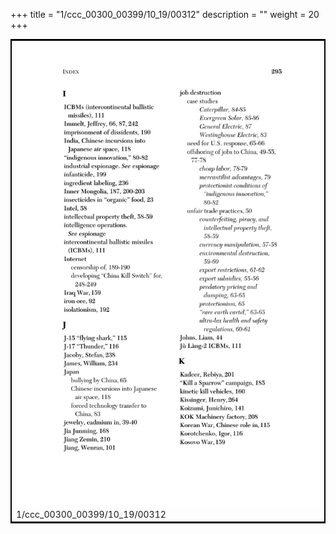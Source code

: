 +++
title = "1/ccc_00300_00399/10_19/00312"
description = ""
weight = 20
+++

<table style="border:2px solid black;max-width:800px;max-height:800px;" 
><tr><td>
<img class="center-fit-jpg"
src="/jpg_/out_jpg_dbc_312.jpg">
1/ccc_00300_00399/10_19/00312
</img></td></tr></table>
